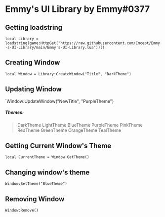 # Emmy's UI Library by Emmy#0377

## Getting loadstring
`local Library = loadstring(game:HttpGet("https://raw.githubusercontent.com/Emcept/Emmy-s-UI-Library/main/Emmy's-UI-Library.lua"))()`


## Creating Window
`local Window = Library:CreateWindow("Title", "DarkTheme")`

## Updating Window
`Window:UpdateWindow("NewTitle", "PurpleTheme")

##### Themes:
> DarkTheme
> LightTheme
> BlueTheme
> PurpleTheme
> PinkTheme
> RedTheme
> GreenTheme
> OrangeTheme
> TealTheme

## Getting Current Window's Theme
`local CurrentTheme = Window:GetTheme()`

## Changing window's theme
`Window:SetTheme("BlueTheme")`

## Removing Window
`Window:Remove()`
